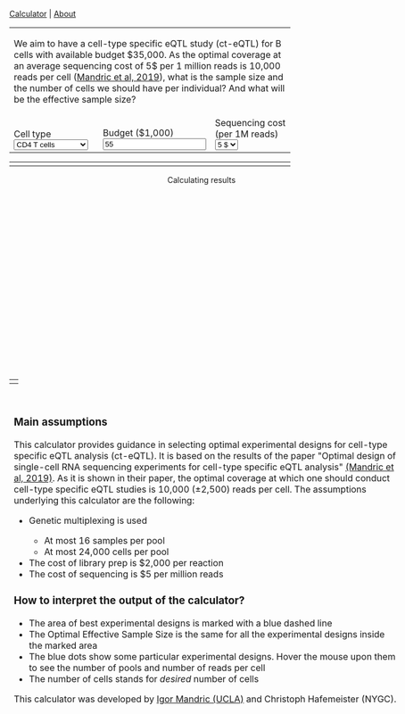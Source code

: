 

  [Calculator](index.md) |
  [About](about.md)



<head>
    <link rel="stylesheet" href="https://code.jquery.com/ui/1.12.1/themes/base/jquery-ui.css">
	<script src="https://cdn.plot.ly/plotly-latest.min.js"></script>
	<script src="https://code.jquery.com/jquery-3.1.1.min.js"></script>
	<script src="https://code.jquery.com/ui/1.12.1/jquery-ui.min.js"></script>
	<script src="https://underscorejs.org/underscore-min.js"></script>
	
</head>

<table id="inputTable">
	<tr>
		<td colspan="3">
			<p><div id="buttonPreset1"></div> We aim to have a cell-type specific eQTL study (ct-eQTL) for B cells with available budget $35,000. As the optimal coverage at an average sequencing cost of 5$ per 1 million reads is 10,000 reads per cell (<a href="https://www.biorxiv.org/content/10.1101/766972v1">Mandric et al, 2019</a>), what is the sample size and the number of cells we should have per individual? And what will be the effective sample size?</p>
		</td>
	</tr>
	<tr valign="bottom">
		<td style="width:33%;">
                        Cell type
			<div id="dropCelltype"></div>
    				<select name="celltype" id="celltype">
      					<option selected="selected">CD4 T cells</option>
      					<option>CD14+ Monocytes</option>
					<option>B cells</option>
					<option>CD8 T cells</option>
      					<option>NK cells</option>
      					<option>FCGR3A+ cells</option>
					<option>Megakaryocytes</option>
      					<option>Dendritic cells</option>
    				</select>
		</td>
		<td style="width:34%;">
			Budget ($1,000)
			<div id="sliderBudget"></div><input type="text" id="inpBudget" value="55" />
		</td>
		<td style="width:33%;">
			Sequencing cost (per 1M reads)
			<div id="dropSeqCost"></div>
				<select name="seqcost" id="seqcost">
					<option>1 $</option>
					<option>2 $</option>
					<option>3 $</option>
					<option>4 $</option>
					<option selected="selected">5 $</option>
				</select>
		</td>
	</tr>
</table>



<table width="100%">
<tr>
<td valign="top" colspan="2">
<div id="results" style="width:689px;"></div>
</td>
</tr></table>

<div style="width:689px;height:350px;">
<div id="cat" style="width:689px;height:350px;position:absolute;display:flex;flex-direction:column;">
<div style="margin:0 auto;">Calculating results</div>
</div>
<div id="plot" style="width:689px;height:350px;position:absolute;"></div>
</div>

<table id="inputTable">
<tr>
<td colspan="2">
<div id="description" style="width:689px;position:absolute;">
<p>
	<br>
	<h3>Main assumptions</h3>
	<p style="text-align:left">
		This calculator provides guidance in selecting optimal experimental designs for cell-type specific eQTL analysis (ct-eQTL). It is based on the results of the paper "Optimal design of single-cell RNA sequencing experiments for cell-type specific eQTL analysis" <a href="https://www.biorxiv.org/content/10.1101/766972v1">(Mandric et al, 2019)</a>. As it is shown in their paper, the optimal coverage at which one should conduct cell-type specific eQTL studies is 10,000 (±2,500) reads per cell. The assumptions underlying this calculator are the following:
	</p>
<ul style="text-align:left">
  			<li>Genetic multiplexing is used</li>
                            <ul>
                                <li>At most 16 samples per pool</li>
                                <li>At most 24,000 cells per pool</li>
                            </ul>
  			<li>The cost of library prep is $2,000 per reaction</li>
  			<li>The cost of sequencing is $5 per million reads</li>
</ul> 
</p>
<p>
	<h3>How to interpret the output of the calculator?</h3>
    <ul style="text-align:left">
        <li>The area of best experimental designs is marked with a blue dashed line</li>
        <li>The Optimal Effective Sample Size is the same for all the experimental designs inside the marked area</li>
        <li>The blue dots show some particular experimental designs. Hover the mouse upon them to see the number of pools and number of reads per cell</li>
        <li>The number of cells stands for <i>desired</i> number of cells</li>
    </ul>
</p>
<p>
	This calculator was developed by <a href="mailto:imandric@ucla.edu" target="_top">Igor Mandric (UCLA)</a> and Christoph Hafemeister (NYGC).
</p>
</div>


<script>
// min, max, step, default
//var sampleSizeRange = [10, 1000, 1, 60];
var budgetRange = [10, 100, 1, 55];

var slopes = {"CD14+ Monocytes": 1.556, "CD4 T cells": 1.549, "B cells": 1.197, "CD8 T cells": 1.196, "NK cells": 1.239, "Megakaryocytes": 1.273, "FCGR3A+ cells": 1.304, "Dendritic cells": 1.180};
var intercepts = {"CD14+ Monocytes": 4.846, "CD4 T cells": 5.074, "B cells": 4.645, "CD8 T cells": 1.623, "NK cells": 2.763, "Megakaryocytes": 1.103, "FCGR3A+ cells": 3.614, "Dendritic cells": 2.875};
var magnitude = {"1 $": 1.75, "2 $": 1.5, "3 $": 1.2, "4 $": 1.1, "5 $": 1.0}
var lows = {"1 $": 15000, "2 $": 12500, "3 $": 10500, "4 $": 9500, "5 $": 7500}
var highs = {"1 $": 20000, "2 $": 17500, "3 $": 15500, "4 $": 14500, "5 $": 12500}

$("#cat").hide(0);

$("#inpBudget").val(budgetRange[3]);
//$("#inpSampleSize").val(sampleSizeRange[3]);
$("#celltype :selected").val("NK cells");
$("#seqcost :selected").val("5 $");

function loadPreset(values) {
	$("#inpBudget").val(values[0]);
	$("#inpSampleSize").val(values[1]);
        $('#celltype').val(values[2]);
	$('#seqcost').val(values[3]);
	updateResults();
}

function checkInput(range, txtInp, sliderInp) {
	var value = parseFloat($(txtInp).val());
	if (isNaN(value)) value = range[3];
	if (value < range[0]) value = range[0];
	if (value > range[1]) value = range[1];
	$(txtInp).val(value);
	$(sliderInp).slider("option", "value", value);
}


function syncInput() {
	checkInput(budgetRange, "#inpBudget", "#sliderBudget");
	//checkInput(sampleSizeRange, "#inpSampleSize", "#sliderSampleSize");
        $("#celltype").selectmenu("refresh");
	$("#seqcost").selectmenu("refresh");
}


LIBRARY_PREP_COST = 2000
ILLUMINA_PER_MILLION = 5
MULTIFACTOR = 1.82
R = 0.5714286
M = 4.5997701e-6


function p(multi) {
    return multi / (M * (1 - multi));
}


function q(nr, multi){
    return - (nr * multi) / (R * M * (1 - multi));
}

function numCellsLoaded(cells, multi){
    return -0.5 * p(multi) - Math.sqrt(0.25 * p(multi) * p(multi) - q(cells, multi));
}

function multiplet_rate(ncl){
    return M * ncl;
}


function numCellsRecovered(cells, multi) {
    return R * numCellsLoaded(cells, multi);
}


function singlet_rate(ncl){
    return 1 - multiplet_rate(ncl);
}


function num_singlet(cells, multi) {
    return parseInt(singlet_rate(numCellsLoaded(cells, multi)) * numCellsRecovered(cells, multi));
}

function num_ident_multiplet(cells, multi){
    numMultiplet = numCellsRecovered(cells, multi) - num_singlet(cells, multi);
    return numMultiplet * (multi - 1) / multi;
}


function num_multiplet(cells, multi){
    return numCellsRecovered(cells, multi) - num_singlet(cells, multi);
}

function num_nonident_multiplet(cells, multi){
    return parseInt(num_multiplet(cells, multi) - num_ident_multiplet(cells, multi));
}


function readsX(cells, reads_pc, multi){
    nsing = num_singlet(cells, multi);
    nmult = num_multiplet(cells, multi);
    nidentmulti = num_nonident_multiplet(cells, multi);
    return parseInt(cells * reads_pc) / ((nsing / (nsing + MULTIFACTOR * nmult)) + (nidentmulti / (1/MULTIFACTOR * nsing + nmult)));
}


function singletAvgReadsX(cells, reads_pc, multi){
    rx = readsX(cells, reads_pc, multi);
    nsing = num_singlet(cells, multi);
    nmulti = num_multiplet(cells, multi);
    return parseInt(rx / (nsing + MULTIFACTOR * nmulti));
}

function multiAvgReadsX(cells, reads_pc, multi) {
    rx = readsX(cells, reads_pc, multi);
    nsing = num_singlet(cells, multi);
    nmulti = num_multiplet(cells, multi);
    return parseInt(rx / ((1/MULTIFACTOR) * nsing + nmulti));
}



function dichotomy(cells, money, multi, eps=0.00001){
    mini = 1
    maxi = 1000000
    var i;
    for (i=0; i < 20; i ++){
        midi = parseInt(0.5 * (mini + maxi));
        midi_reads = readsX(cells, midi, multi);
        money2 = midi_reads * ILLUMINA_PER_MILLION / 1000000;
        if (Math.abs((money2 - money) * 1.0 / money) < eps){
            return midi;
        }
        else if (money2 > money) {
            maxi = midi;
        }
        else if (money2 <= money) {
            mini = midi;
        }
    }
    return midi
}


function exp_design(budget, lo_cell, hi_cell, lo_p, hi_p, diff_cell=250, multi=8) {
    // ASSUMPTION 1: number of persons is divisible by multi(=16)
    // ASSUMPTION 2: number of cells is divisible by diff_cell(=250)
    design = {};
    pers = hi_p;
    while (pers >= lo_p) {
        seq_budget = budget - (pers / multi) * LIBRARY_PREP_COST;
        if (seq_budget < 0) {
            design[pers] = new Array();
            break;
        }
        // find budget per sequencing batch
        seq_batch_budget = seq_budget / (pers / multi);
        reads_pp = new Array();
        cn = hi_cell;
        while (cn >= lo_cell) {
            cells_batch = cn * multi;
            rpp = dichotomy(cells_batch, seq_batch_budget, multi);
            if (rpp > 0) {
                singlets_ = num_singlet(cells_batch, multi);
                nonident_multi_ = num_nonident_multiplet(cells_batch, multi);
                singlets_reads = singletAvgReadsX(cells_batch, rpp, multi);
                multiplets_reads = multiAvgReadsX(cells_batch, rpp, multi);
                singlets_pic = parseInt(singlets_ / multi);
                nonident_multi_pic = parseInt(nonident_multi_ / multi);
                reads_pp.push([cn, singlets_pic, nonident_multi_pic, singlets_reads, multiplets_reads]);
            cn -= diff_cell;
            }
        }
        if (reads_pp) {
            design[pers] = reads_pp;
        }
        pers -= multi;
    }
    return design
}


//var uu = exp_design(35000, 500, 2750, 40, 120);


function sum(arr){
  return arr.reduce(function(a,b){
    return a + b
  }, 0);
}

function getget(myObj, el) {
    if (el in myObj) {
        return myObj[el];
    }
    else {
        return 0;
    }
}

function exp_design_fixed_lane_capacity(budget, lo_cell, hi_cell, lo_p, hi_p, diff_cell=250, diff_person=8, capacity=24000, max_multi=16) {
    // ASSUMPTION 1: number of cells per lane is maximized
    // ASSUMPTION 2: maximum number of individuals multiplexed is 16
    // Put greedily cells into lanes taking care to not exceed the maximum lane capacity
    // and not to exceed number of multiplexed persons
    design = {};
    pers = hi_p;
    while (pers >= lo_p) {
        cn = hi_cell;
        reads_pp = new Array();
        while (cn >= lo_cell) {
            number_ind_per_lane = parseInt(capacity * 1.0 / cn);
            number_ind_per_lane = Math.min(number_ind_per_lane, max_multi);
            nr_batches = parseInt(pers * 1.0 / number_ind_per_lane);
            if (pers % number_ind_per_lane > 0) {
                nr_batches += 1;
            }
            number_ind_per_lane_approx = pers / nr_batches;
            total_seq_budget = budget - LIBRARY_PREP_COST * nr_batches;
            if (total_seq_budget <= 0) {
                break;
            }
            seq_budget_per_person = total_seq_budget / pers;
            batch_ind_info = new Array();
            var i;
            for (i = 0; i < nr_batches; i ++) {
                batch_ind_info.push(number_ind_per_lane_approx);
            }
            extras = pers - sum(batch_ind_info);
            //cyc = cycle(range(nr_batches)) # STOPPED HERE
            cyc = 0;
            while (extras > 0) {
                inc_batch = cyc % nr_batches;
                batch_ind_info[inc_batch] += 1;
                extras -= 1;
                cyc += 1;
            }
            batch_money_info = new Array();
            for (i = 0; i < batch_ind_info.length; i ++) {
                batch_money_info.push(seq_budget_per_person * batch_ind_info[i]);
            }
            info = new Array();
            for (i = 0; i < batch_ind_info.length; i ++) {
                v = batch_money_info[i];
                w = batch_ind_info[i];
                u = cn * w;
                rpp = dichotomy(u, v, w);
                if (rpp > 0) {
                    singlets_ = num_singlet(u, w);
                    nonident_multi_ = num_nonident_multiplet(u, w);
                    singlets_reads = singletAvgReadsX(u, rpp, w);
                    multiplets_reads = multiAvgReadsX(u, rpp, w);
                    singlets_pic = parseInt(singlets_ / w);
                    nonident_multi_pic = parseInt(nonident_multi_ / w);
                    info.push([w, cn, singlets_pic, nonident_multi_pic, singlets_reads, multiplets_reads]);
                }
            }
            //console.log(batch_ind_info); console.log("VAFLI");
            //console.log(info); console.log("SUKASUKA");
            if (info.length == batch_ind_info.length) {
                // group by batch cell count
                info_singlet_reads_dict = {};
                info_multiplet_reads_dict = {};
                info_singlets_pic_dict = {};
                info_nonident_multi_pic_dict = {};
                //for entry in info:
                for (i = 0; i < info.length; i ++) {
                    entry = info[i];
                    //console.log(entry);
                    //console.log("ENTRY");
                    info_singlets_pic_dict[entry[2]] = getget(info_singlets_pic_dict, entry[2]) + entry[0];
                    info_nonident_multi_pic_dict[entry[3]] = getget(info_nonident_multi_pic_dict, entry[3]) + entry[0];
                    info_singlet_reads_dict[entry[4]] = getget(info_singlet_reads_dict, entry[4]) + entry[0];
                    info_multiplet_reads_dict[entry[5]] = getget(info_multiplet_reads_dict,entry[5]) + entry[0];
                }
                //console.log(info_singlets_pic_dict);
                //console.log(info_singlet_reads_dict);
                singlets_pic = 0;
                singlets_pic_sum = 0;
                for (const u in info_singlets_pic_dict) {
                    v = info_singlets_pic_dict[u];
                    singlets_pic += u * v;
                    singlets_pic_sum += v;
                }
                singlets_pic /= parseFloat(singlets_pic_sum);
                singlets_pic = parseInt(singlets_pic);
                nonident_multi_pic = 0;
                nonident_multi_pic_sum = 0;
                for (const u in info_nonident_multi_pic_dict) {
                    v = info_nonident_multi_pic_dict[u];
                    nonident_multi_pic += u * v;
                    nonident_multi_pic_sum += v;
                }
                nonident_multi_pic /= parseFloat(nonident_multi_pic_sum);
                nonident_multi_pic = parseInt(nonident_multi_pic);
                singlets_reads = 0;
                singlets_reads_sum = 0;
                for (const u in info_singlet_reads_dict) {
                    v = info_singlet_reads_dict[u];
                    singlets_reads += u * v;
                    singlets_reads_sum += v;
                }
                singlets_reads /= parseFloat(singlets_reads_sum);
                singlets_reads = parseInt(singlets_reads);
                multiplets_reads = 0;
                multiplets_reads_sum = 0;
                for (const u in info_multiplet_reads_dict) {
                    v = info_multiplet_reads_dict;
                    multiplets_reads += u * v;
                    multiplets_reads_sum += v;
                }
                multiplets_reads /= parseFloat(multiplets_reads_sum);
                multiplets_reads = parseInt(multiplets_reads);
                reads_pp.push([cn, singlets_pic, nonident_multi_pic, singlets_reads, multiplets_reads, info.length]);
            }
            cn -= diff_cell;
            if (reads_pp) {
                design[pers] = reads_pp;
            }
        }
        pers -= diff_person;
    }
    return design;
}


function optimal_designs(budget, low_cov, high_cov) {
    var lowCell = 500;
    var highCell = 2750;
    var lowInd = 10;
    var highInd = 1000;
    var uu = exp_design_fixed_lane_capacity(budget, lowCell, highCell, lowInd, highInd);
    //console.log(uu);
    //console.log("vasea");
    good_ind = {};
    best_designs = [];
    for (const u in uu) {
        good_ind[u] = [];
        var uarr = uu[u];
        var i;
        for (i = 0; i < uarr.length; i ++) {
            if ((uarr[i][3] > low_cov) && (uarr[i][3] < high_cov)) {
                console.log(u, uarr[i]);
                //if (u in good_ind) {
                //    if (uarr[i][0] > good_ind[i]) {
                //        good_ind[i] = [uarr[i][0], uarr[i][5], Math.round( (uarr[i][3] / 1000) * 10 ) / 10];
                //    }
                //}
                //else {
                    best_designs.push([parseInt(u), uarr[i][0], uarr[i][5], Math.round( (uarr[i][3] / 1000) * 10 ) / 10]);
                //}
            }
        }
    }
    //console.log(good_ind);
    return best_designs;
    //return good_ind;
}

function formatNumber(num) {
  return num.toString().replace(/(\d)(?=(\d{3})+(?!\d))/g, '$1,')
}


var convexhull = new function() {
	
	// Returns a new array of points representing the convex hull of
	// the given set of points. The convex hull excludes collinear points.
	// This algorithm runs in O(n log n) time.
	this.makeHull = function(points) {
		var newPoints = points.slice();
		newPoints.sort(this.POINT_COMPARATOR);
		return this.makeHullPresorted(newPoints);
	};
	
	
	// Returns the convex hull, assuming that each points[i] <= points[i + 1]. Runs in O(n) time.
	this.makeHullPresorted = function(points) {
		if (points.length <= 1)
			return points.slice();
		
		// Andrew's monotone chain algorithm. Positive y coordinates correspond to "up"
		// as per the mathematical convention, instead of "down" as per the computer
		// graphics convention. This doesn't affect the correctness of the result.
		
		var upperHull = [];
		for (var i = 0; i < points.length; i++) {
			var p = points[i];
			while (upperHull.length >= 2) {
				var q = upperHull[upperHull.length - 1];
				var r = upperHull[upperHull.length - 2];
				if ((q.x - r.x) * (p.y - r.y) >= (q.y - r.y) * (p.x - r.x))
					upperHull.pop();
				else
					break;
			}
			upperHull.push(p);
		}
		upperHull.pop();
		
		var lowerHull = [];
		for (var i = points.length - 1; i >= 0; i--) {
			var p = points[i];
			while (lowerHull.length >= 2) {
				var q = lowerHull[lowerHull.length - 1];
				var r = lowerHull[lowerHull.length - 2];
				if ((q.x - r.x) * (p.y - r.y) >= (q.y - r.y) * (p.x - r.x))
					lowerHull.pop();
				else
					break;
			}
			lowerHull.push(p);
		}
		lowerHull.pop();
		
		if (upperHull.length == 1 && lowerHull.length == 1 && upperHull[0].x == lowerHull[0].x && upperHull[0].y == lowerHull[0].y)
			return upperHull;
		else
			return upperHull.concat(lowerHull);
	};
	
	
	this.POINT_COMPARATOR = function(a, b) {
		if (a.x < b.x)
			return -1;
		else if (a.x > b.x)
			return +1;
		else if (a.y < b.y)
			return -1;
		else if (a.y > b.y)
			return +1;
		else
			return 0;
	};
	
};




function updateResults() {
    syncInput();
    myslope = slopes[$('#celltype :selected').text()];
    myintercept = intercepts[$('#celltype :selected').text()];
    mybudget = $('#inpBudget').val();
    myseqcost = $('#seqcost').val();

    var optimal = optimal_designs(parseInt(mybudget) * 1000, lows[myseqcost], highs[myseqcost]);
    console.log(optimal);

    console.log("AAAA");
    console.log(magnitude[myseqcost]);

    var ess = (mybudget * myslope + myintercept) * magnitude[myseqcost];

    $("#results").empty();	
    //if (1 == 0) {
    //if (Object.keys(optimal).length > 0) {
    //    $("#results").append('<p>We recommend the following experimental designs:</p>');
    //    $("#results").append("<ul>");
    //    for (const ii in optimal) {
    //        $("#results").append("<li>" + ii + " individuals and " + optimal[ii] + " cells per individual</li>");
    //    }
    //    $("#results").append("</ul>");
    //}
    //else {
    //    $("#results").append('<p>Sorry, there was a problem</p>');
    //}
    //$("#results").append('<p>Effective Sample Size (ESS): '+Plotly.d3.format(",.r")(ess.toFixed(0))+'</p>');

    var points = [];
    var inds = [];
    var cells = [];
    var pools = [];
    var coverages = []; // reads per cell
    var hovers = [];
    for (i = 0; i < optimal.length; i ++) {
        inds.push(optimal[i][0]);
        cells.push(optimal[i][1]);
        points.push({x: optimal[i][0], y: optimal[i][1]});
        pools.push(optimal[i][2]);
        coverages.push(optimal[i][3] * 1000);
        hovers.push(sprintf("Reads per cell: %s<br>Number of pools: %s", formatNumber(optimal[i][3] * 1000), optimal[i][2]));
    }

    console.log(inds);
    console.log(cells);
    console.log(pools);
    console.log(coverages);
    console.log(points);
    console.log("GHGHGHGHGHG");

    var hull = convexhull.makeHull(points);
    var hullx = [];
    var hully = [];
    for (i = 0; i < hull.length; i ++) {
        hullx.push(hull[i].x);
        hully.push(hull[i].y);
    }
    hullx.push(hull[0].x);
    hully.push(hull[0].y);

    var trace11 = {
        x: inds,
        y: cells,
        text: hovers,
        mode: 'markers',
        type: 'scatter',
        marker: {size: 15},
        hovertemplate:
            "<b>%{text}</b><br><br>" +
            "%{yaxis.title.text}: %{y:,.0f}<br>" +
            "%{xaxis.title.text}: %{x:,.0f}<br>" +
            "<extra></extra>"
    };

    trace22 = {
        x: hullx,
        y: hully,
        mode: 'lines',
        line: {dash: "dashdot", color: "blue", width: 1}
    }

    var maxind = Math.max.apply(null, inds) + 10;
    var minind = Math.min.apply(null, inds) - 10;
    var maxcell = Math.max.apply(null, cells) + 300;
    var mincell = Math.min.apply(null, cells) - 300;

    data = [trace11, trace22];
    var layout = {
        showlegend: false,
        hovermode: "closest",
        xaxis: {
        tickwidth: 4,
        ticklen: 8,
        range: [minind, maxind],
        tickfont: {
            size: 20,
            color: "green"
        },
        title: "Individuals",
        titlefont: {
            size: 25
        }
      },
      yaxis: {
        tickwidth: 4,
        ticklen: 8,
        range: [mincell, maxcell],
        tickfont: {
            size: 13,
            color: "green"
        },
        title: "Cells",
        titlefont: {
            size: 25
        }
      },
      title: {
          text: sprintf('Optimal Effective Sample Size: %s', Math.round(ess, 0)),
          font: {
              size: 24
          }
      }
    };
    //Plotly.newPlot('results', data, layout);
    var plotElem = document.getElementById('plot');
    Plotly.purge(plotElem);
    Plotly.plot(plotElem, data, layout, {displayModeBar: false});
}




$("#inputTable").find("td").css("padding", "12px");

$("#celltype").selectmenu({
	value: $("#celltype").val(),
        change: function(event, ui) {updateResults();},
});

$("#sliderBudget").slider({
	value: parseInt($("#inpBudget").val()),
	min: budgetRange[0],
	max: budgetRange[1],
	step: budgetRange[2],
	slide: function(event, ui) {$("#inpBudget").val(ui.value); updateResults();},
	stop: function(event, ui) {updateResults();},
});

$("#seqcost").selectmenu({
	value: $("#seqcost").val(),
        change: function(event, ui) {updateResults();},
});

//$("#sliderSampleSize").slider({
//	value: parseInt($("#inpSampleSize").val()),
//	min: sampleSizeRange[0],
//	max: sampleSizeRange[1],
//	step: sampleSizeRange[2],
//	slide: function(event, ui) {$("#inpSampleSize").val(ui.value); updateResults();},
//	stop: function(event, ui) {updateResults();},
//});


$("#buttonPreset1").button({label: 'Load preset'}).click(function() {loadPreset([35, 60, "B cells", "5 $"]);});


$("#moreDetails").button({label: 'More detail'});
$("#moreDetails").click(function() {
	$(this).text(function(i, text){
    	return text === "More detail" ? "Less detail" : "More detail";
    });
    updateResults();
});

$(".ui-button").css('padding', 2);

var lazyUpdate = _.debounce(updateResults, 500);
$("input").keyup(lazyUpdate);

updateResults();

</script>


